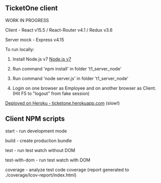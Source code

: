 ## TicketOne client

WORK IN PROGRESS

Client - React v15.5 / React-Router v4.1 / Redux v3.6

Server mock - Express v4.15

To run locally:

1. Install Node.js v7 [Node.js v7](https://nodejs.org/en/)

2. Run command 'npm install' in folder 't1_server_node'

3. Run command 'node server.js' in folder 't1_server_node'

4. Login on one browser as Employee and on another browser as Client. (Hit F5 to "logout" from fake session)

[Deployed on Heroku - ticketone.herokuapp.com](https://ticketone.herokuapp.com) (slow!)

## Client NPM scripts

start - run development mode

build - create production bundle

test - run test watch without DOM

test-with-dom - run test watch with DOM

coverage - analyze test code coverage (report generated to ./coverage/lcov-report/index.html)



